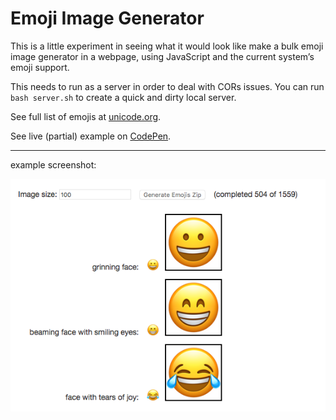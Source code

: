 # Emoji Image Generator

This is a little experiment in seeing what it would look like make a bulk emoji image generator in a webpage, using JavaScript and the current system’s emoji support.

This needs to run as a server in order to deal with CORs issues. You can run `bash server.sh` to create a quick and dirty local server.

See full list of emojis at [unicode.org](https://unicode.org/emoji/charts/full-emoji-list.html).

See live (partial) example on [CodePen](https://codepen.io/mrcoles/pen/zJqQZO).

---

example screenshot:

![emoji generator screenshot](./screenshots/emoji-generator.png)
